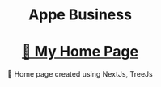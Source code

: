 <h1 align="center">Appe Business</h1>
<h1 align="center">
    <a href="https://pt-br.reactjs.org/">🔗 My Home Page</a>
</h1>
<p align="center">🚀 Home page created using NextJs, TreeJs</p>
